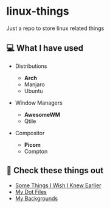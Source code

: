 # linux-things
Just a repo to store linux related things

## 💻 What I have used

- Distributions
    - **Arch**
    - Manjaro
    - Ubuntu

- Window Managers
    - **AwesomeWM**
    - Qtile

- Compositor
    - **Picom**
    - Compton

## 🎇 Check these things out

- [Some Things I Wish I Knew Earlier](GoodToKnow.md)
- [My Dot Files](dotfiles/)
- [My Backgrounds](backgrounds/)
